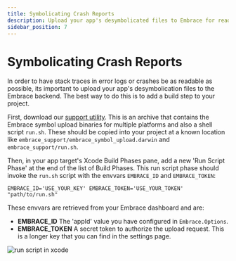 ```yaml
---
title: Symbolicating Crash Reports
description: Upload your app's desymbolicated files to Embrace for readable stack traces.
sidebar_position: 7
---
```


# Symbolicating Crash Reports

In order to have stack traces in error logs or crashes be as readable as possible, its important to upload your app's desymbolication files to the Embrace backend. The best way to do this is to add a build step to your project.

First, download our [support utility](https://downloads.embrace.io/embrace_support.zip). This is an archive that contains the Embrace symbol upload binaries for multiple platforms and also a shell script `run.sh`. These should be copied into your project at a known location like `embrace_support/embrace_symbol_upload.darwin` and `embrace_support/run.sh`.

Then, in your app target's Xcode Build Phases pane, add a new 'Run Script Phase' at the end of the list of Build Phases. This run script phase should invoke the `run.sh` script with the envvars `EMBRACE_ID` and `EMBRACE_TOKEN`:

```
EMBRACE_ID='USE_YOUR_KEY' EMBRACE_TOKEN='USE_YOUR_TOKEN' "path/to/run.sh"
```

These envvars are retrieved from your Embrace dashboard and are:

- **EMBRACE_ID** The 'appId' value you have configured in `Embrace.Options`.
- **EMBRACE_TOKEN** A secret token to authorize the upload request. This is a longer key that you can find in the settings page.

![run script in xcode](https://github.com/embrace-io/embrace-apple-sdk/raw/main/Documentation/assets/GettingStarted/run-script-phase.png)
